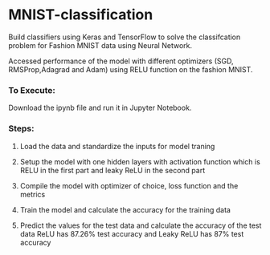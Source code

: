 # MNIST-classification


Build classifiers using Keras and TensorFlow to solve the classifcation problem for Fashion MNIST data using Neural Network.

Accessed performance of the model with different optimizers (SGD, RMSProp,Adagrad and Adam) using RELU function on the fashion MNIST.

### To Execute:

Download the ipynb file and run it in Jupyter Notebook.


### Steps:

1) Load the data and standardize the inputs for model traning 

2) Setup the model with one hidden layers with activation function which is RELU in the first part and leaky ReLU in the second part 

3) Compile the model with optimizer of choice, loss function and the metrics 

4) Train the model and calculate the accuracy for the training data 

5) Predict the values for the test data and calculate the accuracy of the test data ReLU has 87.26% test accuracy and Leaky ReLU has 87% test accuracy

